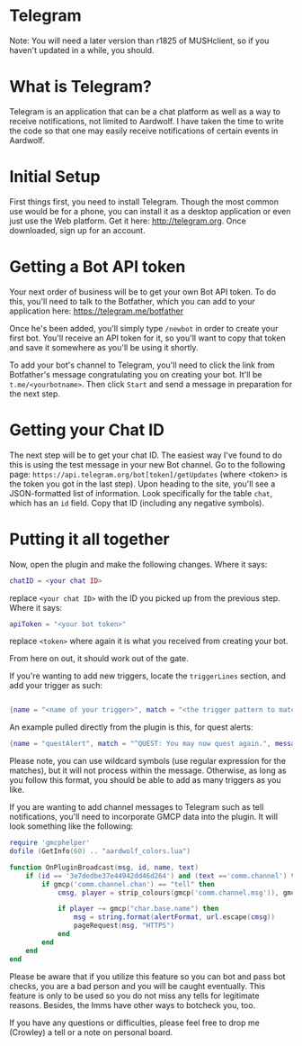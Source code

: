 # Telegram

Note: You will need a later version than r1825 of MUSHclient, so if you haven't updated in a while, you should.

# What is Telegram?

Telegram is an application that can be a chat platform as well as a way to receive notifications, not limited to Aardwolf. I have taken the time to write the code so that one may easily receive notifications of certain events in Aardwolf.

# Initial Setup

First things first, you need to install Telegram. Though the most common use would be for a phone, you can install it as a desktop application or even just use the Web platform. Get it here: http://telegram.org. Once downloaded, sign up for an account.

# Getting a Bot API token

Your next order of business will be to get your own Bot API token. To do this, you'll need to talk to the Botfather, which you can add to your application here: https://telegram.me/botfather

Once he's been added, you'll simply type `/newbot` in order to create your first bot. You'll receive an API token for it, so you'll want to copy that token and save it somewhere as you'll be using it shortly.

To add your bot's channel to Telegram, you'll need to click the link from Botfather's message congratulating you on creating your bot. It'll be `t.me/<yourbotname>`. Then click `Start` and send a message in preparation for the next step.

# Getting your Chat ID

The next step will be to get your chat ID. The easiest way I've found to do this is using the test message in your new Bot channel. Go to the following page: `https://api.telegram.org/bot[token]/getUpdates` (where &lt;token&gt; is the token you got in the last step). Upon heading to the site, you'll see a JSON-formatted list of information. Look specifically for the table `chat`, which has an `id` field. Copy that ID (including any negative symbols).

# Putting it all together

Now, open the plugin and make the following changes. Where it says:

```lua
chatID = <your chat ID>
```

replace `<your chat ID>` with the ID you picked up from the previous step. Where it says:

```lua
apiToken = "<your bot token>"
```

replace `<token>` where again it is what you received from creating your bot.

From here on out, it should work out of the gate.

If you're wanting to add new triggers, locate the `triggerLines` section, and add your trigger as such:

```lua

{name = "<name of your trigger>", match = "<the trigger pattern to match>", message = "<text you want sent>"},

```

An example pulled directly from the plugin is this, for quest alerts:

```lua
{name = "questAlert", match = "^QUEST: You may now quest again.", message = "Quest time!"},
```

Please note, you can use wildcard symbols (use regular expression for the matches), but it will not process within the message. Otherwise, as long as you follow this format, you should be able to add as many triggers as you like.

If you are wanting to add channel messages to Telegram such as tell notifications, you'll need to incorporate GMCP data into the plugin. It will look something like the following:

```lua
require 'gmcphelper'
dofile (GetInfo(60) .. "aardwolf_colors.lua")

function OnPluginBroadcast(msg, id, name, text)
    if (id == '3e7dedbe37e44942dd46d264') and (text =='comm.channel') then
        if gmcp('comm.channel.chan') == "tell" then
            cmsg, player = strip_colours(gmcp('comm.channel.msg')), gmcp('comm.channel.player')

            if player ~= gmcp("char.base.name") then
                msg = string.format(alertFormat, url.escape(cmsg))
                pageRequest(msg, "HTTPS")
            end
        end
    end
end
```
Please be aware that if you utilize this feature so you can bot and pass bot checks, you are a bad person and you will be caught eventually. This feature is only to be used so you do not miss any tells for legitimate reasons. Besides, the Imms have other ways to botcheck you, too.

If you have any questions or difficulties, please feel free to drop me (Crowley) a tell or a note on personal board.